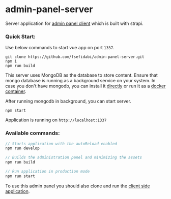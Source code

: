 # admin-panel-server

Server application for [admin panel client](https://github.com/fsefidabi/admin-panel-client.git) which is built with strapi.

### Quick Start:

Use below commands to start vue app on port `1337`.
```
git clone https://github.com/fsefidabi/admin-panel-server.git
npm i
npm run build
```
This server uses MongoDB as the database to store content. Ensure that mongo database is running as a 
background service on your system.
In case you don't have mongodb, you can install it [directly](https://docs.mongodb.com/manual/installation/) or run it as a [docker container](https://hub.docker.com/_/mongo).

After running mongodb in background, you can start server.
```
npm start
```

Application is running on `http://localhost:1337`

### Available commands:
```javascript
// Starts application with the autoReload enabled
npm run develop

// Builds the administration panel and minimizing the assets
npm run build

// Run application in production mode
npm run start
```

To use this admin panel you should also clone and run the [client side application](https://github.com/fsefidabi/admin-panel-client.git).
